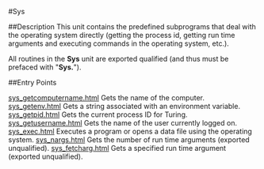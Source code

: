
#Sys

##Description
This unit contains the predefined subprograms that deal with the operating system directly (getting the process id, getting run time arguments and executing commands in the operating system, etc.).

All routines in the **Sys** unit are exported qualified (and thus must be prefaced with "**Sys.**").


##Entry Points

[sys_getcomputername.html](**GetComputerName**)   Gets the name of the computer.
[sys_getenv.html](**GetEnv**)   Gets a string associated with an environment variable.
[sys_getpid.html](**GetPid**)   Gets the current process ID for Turing.
[sys_getusername.html](**GetUserName**)   Gets the name of the user currently logged on.
[sys_exec.html](**Exec**)   Executes a program or opens a data file using the operating system.
[sys_nargs.html](**Nargs**)   Gets the number of run time arguments (exported unqualified).
[sys_fetcharg.html](**FetchArg**)   Gets a specified run time argument (exported unqualified).
